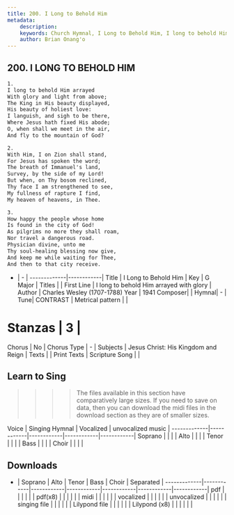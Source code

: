 ```yaml
---
title: 200. I Long to Behold Him
metadata:
    description: 
    keywords: Church Hymnal, I Long to Behold Him, I long to behold Him arrayed with glory, 
    author: Brian Onang'o
---
```



## 200. I LONG TO BEHOLD HIM

```txt
1.
I long to behold Him arrayed 
With glory and light from above; 
The King in His beauty displayed, 
His beauty of holiest love: 
I languish, and sigh to be there, 
Where Jesus hath fixed His abode; 
O, when shall we meet in the air, 
And fly to the mountain of God? 

2.
With Him, I on Zion shall stand, 
For Jesus has spoken the word; 
The breath of Immanuel's land, 
Survey, by the side of my Lord! 
But when, on Thy bosom reclined, 
Thy face I am strengthened to see, 
My fullness of rapture I find, 
My heaven of heavens, in Thee. 

3.
How happy the people whose home 
Is found in the city of God! 
As pilgrims no more they shall roam, 
Nor travel a dangerous road. 
Physician divine, unto me 
Thy soul-healing blessing now give, 
And keep me while waiting for Thee, 
And then to that city receive.

```

- |   -  |
-------------|------------|
Title | I Long to Behold Him |
Key | G Major |
Titles |  |
First Line | I long to behold Him arrayed with glory |
Author | Charles Wesley (1707-1788)
Year | 1941
Composer|  |
Hymnal|  - |
Tune| CONTRAST |
Metrical pattern | |
# Stanzas | 3 |
Chorus | No |
Chorus Type | - |
Subjects | Jesus Christ: His Kingdom and Reign |
Texts |  |
Print Texts | 
Scripture Song |  |
  
## Learn to Sing

>>>> The files available in this section have comparatively large sizes. If you need to save on data, then you can download the midi files in the download section as they are of smaller sizes.

Voice |  Singing Hymnal | Vocalized | unvocalized music |
-------------|------------|------------|------------|------------|
Soprano | | | |
Alto | | | |
Tenor | | | |
Bass | | | |
Choir | | | |

## Downloads

- |  Soprano | Alto | Tenor | Bass | Choir | Separated |
-------------|------------|------------|------------|------------|------------|------------|
pdf | | | | | |
pdf(x8) | | | | | |
midi | | | | | |
vocalized | | | | | |
unvocalized | | | | | |
singing file | | | | | |
Lilypond file | | | | | |
Lilypond (x8) | | | | | |
  